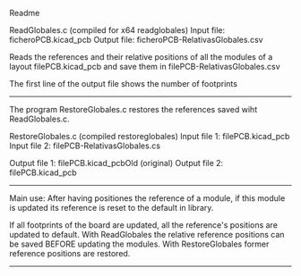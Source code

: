 Readme

ReadGlobales.c (compiled for x64 readglobales)
Input file: ficheroPCB.kicad_pcb
Output file:  ficheroPCB-RelativasGlobales.csv

Reads the references and their relative positions of all the modules of a layout filePCB.kicad_pcb
and save them in  filePCB-RelativasGlobales.csv

The first line of the output file shows the number of footprints

----------------------------------------------------------------------------------------------------

The program RestoreGlobales.c restores the references saved wiht ReadGlobales.c.

RestoreGlobales.c (compiled restoreglobales)
Input file 1: filePCB.kicad_pcb
Input file 2: filePCB-RelativasGlobales.cs

Output file 1: filePCB.kicad_pcbOld (original)
Output file 2: filePCB.kicad_pcb 

----------------------------------------------------------------------------------------------------

Main use:
After having positiones the reference of a module, if this module is updated its reference is reset to the default in library.

If all footprints of the board are updated, all the reference's positions are updated to default.
With ReadGlobales the relative reference positions can be saved BEFORE updating the modules.
With RestoreGlobales former reference positions are restored.

-----------------------------------------------------------------------------------------------------------------------------
